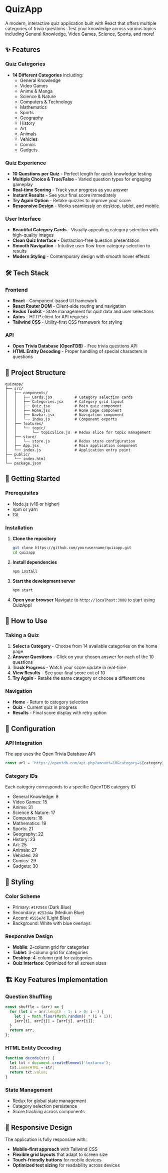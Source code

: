 # QuizApp

A modern, interactive quiz application built with React that offers multiple categories of trivia questions. Test your knowledge across various topics including General Knowledge, Video Games, Science, Sports, and more!

## ✨ Features

### Quiz Categories
- **14 Different Categories** including:
  - General Knowledge
  - Video Games
  - Anime & Manga
  - Science & Nature
  - Computers & Technology
  - Mathematics
  - Sports
  - Geography
  - History
  - Art
  - Animals
  - Vehicles
  - Comics
  - Gadgets

### Quiz Experience
- **10 Questions per Quiz** - Perfect length for quick knowledge testing
- **Multiple Choice & True/False** - Varied question types for engaging gameplay
- **Real-time Scoring** - Track your progress as you answer
- **Instant Results** - See your final score immediately
- **Try Again Option** - Retake quizzes to improve your score
- **Responsive Design** - Works seamlessly on desktop, tablet, and mobile

### User Interface
- **Beautiful Category Cards** - Visually appealing category selection with high-quality images
- **Clean Quiz Interface** - Distraction-free question presentation
- **Smooth Navigation** - Intuitive user flow from category selection to results
- **Modern Styling** - Contemporary design with smooth hover effects

## 🛠️ Tech Stack

### Frontend
- **React** - Component-based UI framework
- **React Router DOM** - Client-side routing and navigation
- **Redux Toolkit** - State management for quiz data and user selections
- **Axios** - HTTP client for API requests
- **Tailwind CSS** - Utility-first CSS framework for styling

### API
- **Open Trivia Database (OpenTDB)** - Free trivia questions API
- **HTML Entity Decoding** - Proper handling of special characters in questions

## 📁 Project Structure

```
quizapp/
├── src/
│   ├── components/
│   │   ├── Cards.jsx          # Category selection cards
│   │   ├── Categories.jsx     # Category grid layout
│   │   ├── Quiz.jsx           # Main quiz component
│   │   ├── Home.jsx           # Home page component
│   │   ├── Navbar.jsx         # Navigation component
│   │   └── index.js           # Component exports
│   ├── features/
│   │   └── topic/
│   │       └── topicSlice.js  # Redux slice for topic management
│   ├── store/
│   │   └── store.js           # Redux store configuration
│   ├── App.jsx                # Main application component
│   └── index.js               # Application entry point
├── public/
│   └── index.html
└── package.json
```

## 🚀 Getting Started

### Prerequisites
- Node.js (v16 or higher)
- npm or yarn
- Git

### Installation

1. **Clone the repository**
   ```bash
   git clone https://github.com/yourusername/quizapp.git
   cd quizapp
   ```

2. **Install dependencies**
   ```bash
   npm install
   ```

3. **Start the development server**
   ```bash
   npm start
   ```

4. **Open your browser**
   Navigate to `http://localhost:3000` to start using QuizApp!

## 🎯 How to Use

### Taking a Quiz
1. **Select a Category** - Choose from 14 available categories on the home page
2. **Answer Questions** - Click on your chosen answer for each of the 10 questions
3. **Track Progress** - Watch your score update in real-time
4. **View Results** - See your final score out of 10
5. **Try Again** - Retake the same category or choose a different one

### Navigation
- **Home** - Return to category selection
- **Quiz** - Current quiz in progress
- **Results** - Final score display with retry option

## 🔧 Configuration

### API Integration
The app uses the Open Trivia Database API:
```javascript
const url = `https://opentdb.com/api.php?amount=10&category=${categoryId}`;
```

### Category IDs
Each category corresponds to a specific OpenTDB category ID:
- General Knowledge: 9
- Video Games: 15
- Anime: 31
- Science & Nature: 17
- Computers: 18
- Mathematics: 19
- Sports: 21
- Geography: 22
- History: 23
- Art: 25
- Animals: 27
- Vehicles: 28
- Comics: 29
- Gadgets: 30

## 🎨 Styling

### Color Scheme
- Primary: `#1F2544` (Dark Blue)
- Secondary: `#252d4a` (Medium Blue)
- Accent: `#555e7d` (Light Blue)
- Background: White with blue overlays

### Responsive Design
- **Mobile**: 2-column grid for categories
- **Tablet**: 3-column grid for categories
- **Desktop**: 4-column grid for categories
- **Quiz Interface**: Optimized for all screen sizes

## 🏗️ Key Features Implementation

### Question Shuffling
```javascript
const shuffle = (arr) => {
  for (let i = arr.length - 1; i > 0; i--) {
    let j = Math.floor(Math.random() * (i + 1));
    [arr[i], arr[j]] = [arr[j], arr[i]];
  }
  return arr;
};
```

### HTML Entity Decoding
```javascript
function decode(str) {
  let txt = document.createElement('textarea');
  txt.innerHTML = str;
  return txt.value;
}
```

### State Management
- Redux for global state management
- Category selection persistence
- Score tracking across components

## 📱 Responsive Design

The application is fully responsive with:
- **Mobile-first approach** with Tailwind CSS
- **Flexible grid layouts** that adapt to screen size
- **Touch-friendly buttons** for mobile devices
- **Optimized text sizing** for readability across devices
